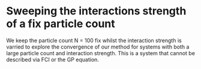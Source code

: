 # Sweeping the interactions strength of a fix particle count

We keep the particle count N = 100 fix whilst the interaction strength is varried to explore the convergence of our method for systems with both a large particle count and interaction strength. This is a system that cannot be described via FCI or the GP equation.
